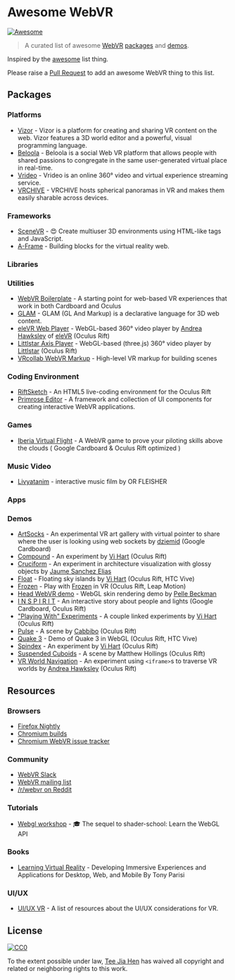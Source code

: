 # Awesome WebVR

[![Awesome](https://cdn.rawgit.com/sindresorhus/awesome/d7305f38d29fed78fa85652e3a63e154dd8e8829/media/badge.svg)](https://github.com/sindresorhus/awesome)


> A curated list of awesome [WebVR](http://webvr.info/) [packages](#packages) and [demos](#demos).

Inspired by the [awesome](https://github.com/sindresorhus/awesome) list thing.

Please raise a [Pull Request](https://github.com/wizztjh/awesome-webvr/pulls) to add an awesome WebVR thing to this list.

## Packages

### Platforms

- [Vizor](http://vizor.io/) - Vizor is a platform for creating and sharing VR content on the web. Vizor features a 3D world editor and a powerful, visual programming language.
- [Beloola](http://www.beloola.com/) - Beloola is a social Web VR platform that allows people with shared passions to congregate in the same user-generated virtual place in real-time.
- [Vrideo](https://www.vrideo.com/) - Vrideo is an online 360° video and virtual experience streaming service.
- [VRCHIVE](http://alpha.vrchive.com/) - VRCHIVE hosts spherical panoramas in VR and makes them easily sharable across devices.

### Frameworks

- [SceneVR](https://github.com/scenevr/server) - :heart_eyes: Create multiuser 3D environments using HTML-like tags and JavaScript.
- [A-Frame](https://aframe.io/) - Building blocks for the virtual reality web.

### Libraries

### Utilities

- [WebVR Boilerplate](https://github.com/borismus/webvr-boilerplate) - A starting point for web-based VR experiences that work in both Cardboard and Oculus
- [GLAM](http://tparisi.github.io/glam/) - GLAM (GL And Markup) is a declarative language for 3D web content.
- [eleVR Web Player](https://github.com/hawksley/eleVR-Web-Player) - WebGL-based 360° video player by [Andrea Hawksley](https://twitter.com/AndreaHawksley) of [eleVR](http://elevr.com/) (Oculus Rift)
- [Littlstar Axis Player](https://github.com/littlstar/axis) - WebGL-based (three.js) 360° video player by [Littlstar](http://littlstar.com/) (Oculus Rift)
- [VRcollab WebVR Markup](https://github.com/vr-collab/webvr-markup) - High-level VR markup for building scenes

### Coding Environment
- [RiftSketch](https://github.com/brianpeiris/RiftSketch) - An HTML5 live-coding environment for the Oculus Rift
- [Primrose Editor](https://github.com/capnmidnight/Primrose) - A framework and collection of UI components for creating interactive WebVR applications.

### Games

- [Iberia Virtual Flight](http://virtualflight.iberia.com) - A WebVR game to prove your piloting skills above the clouds ( Google Cardboard & Oculus Rift optimized )

### Music Video
- [Livyatanim](http://film.livyatanim.com/film.html#) - interactive music film by OR FLEISHER

### Apps

### Demos

- [ArtSocks](https://art-socks.herokuapp.com/demo.html) - An experimental VR art gallery with virtual pointer to share where the user is looking using web sockets by [dziemid](https://twitter.com/dziemid) (Google Cardboard)
- [Compound](http://vihart.github.io/webVR-playing-with/compound) - An experiment by [Vi Hart](https://twitter.com/vihartvihart/) (Oculus Rift)
- [Cruciform](https://www.clicktorelease.com/code/cruciform/) - An experiment in architecture visualization with glossy objects by [Jaume Sanchez Elias](https://twitter.com/thespite)
- [Float](http://vihart.github.io/float/) - Floating sky islands by [Vi Hart](https://twitter.com/vihartvihart/) (Oculus Rift, HTC Vive)
- [Frozen](http://unboring.net/lab/beFrozen/) - Play with [Frozen](http://www.imdb.com/title/tt2294629/) in VR (Oculus Rift, Leap Motion)
- [Head WebVR demo](https://cdn.rawgit.com/pbeck/head-webvr/master/index.html) - WebGL skin rendering demo by [Pelle Beckman](https://twitter.com/pbeck)
- [I N S P I R I T](http://inspirit.unboring.net) - An interactive story about people and lights (Google Cardboard, Oculus Rift)
- ["Playing With" Experiments](http://vihart.github.io/webVR-playing-with/) - A couple linked experiments by [Vi Hart](https://twitter.com/vihartvihart/) (Oculus Rift)
- [Pulse](http://cabbi.bo/pulse/#VR) - A scene by [Cabbibo](https://twitter.com/cabbibo/) (Oculus Rift)
- [Quake 3](http://media.tojicode.com/q3bsp/) - Demo of Quake 3 in WebGL (Oculus Rift, HTC Vive)
- [Spindex](http://vihart.github.io/webVR-playing-with/spindex) - An experiment by [Vi Hart](https://twitter.com/vihartvihart/) (Oculus Rift)
- [Suspended Cuboids](https://webvr-experiments.herokuapp.com/suspended-cuboids.html) - A scene by Matthew Hollings (Oculus Rift)
- [VR World Navigation](http://hawksley.github.io/VR-World-Nav/) - An experiment using `<iframe>`s to traverse VR worlds by [Andrea Hawksley](https://twitter.com/AndreaHawksley) (Oculus Rift)

## Resources

### Browsers
- [Firefox Nightly](http://mozvr.com/downloads/)
- [Chromium builds](https://drive.google.com/folderview?id=0BzudLt22BqGRbW9WTHMtOWMzNjQ#list)
- [Chromium WebVR issue tracker](https://github.com/toji/chrome-webvr-issues/issues)

### Community
- [WebVR Slack](https://webvr-slack.herokuapp.com)
- [WebVR mailing list](https://mail.mozilla.org/listinfo/web-vr-discuss)
- [/r/webvr on Reddit](https://www.reddit.com/r/webvr)

### Tutorials
- [Webgl workshop](https://github.com/stackgl/webgl-workshop) - :mortar_board: The sequel to shader-school: Learn the WebGL API

### Books
- [Learning Virtual Reality](http://shop.oreilly.com/product/0636920038467.do) - Developing Immersive Experiences and Applications for Desktop, Web, and Mobile By Tony Parisi

### UI/UX
- [UI/UX VR](https://github.com/omgmog/ui-ux-vr) - A list of resources about the UI/UX considerations for VR.

## License

[![CC0](https://i.creativecommons.org/p/zero/1.0/88x31.png)](https://creativecommons.org/publicdomain/zero/1.0/)

To the extent possible under law, [Tee Jia Hen](http://twitter/wizztjh) has waived all copyright and related or neighboring rights to this work.
